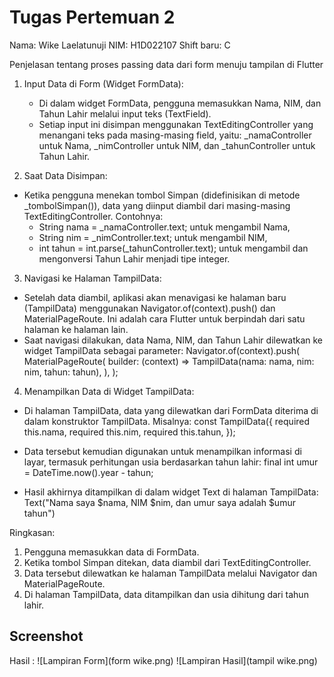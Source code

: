 # Tugas Pertemuan 2
Nama: Wike Laelatunuji
NIM: H1D022107
Shift baru: C

Penjelasan tentang proses passing data dari form menuju tampilan di Flutter 

1. Input Data di Form (Widget FormData):
   - Di dalam widget FormData, pengguna memasukkan Nama, NIM, dan Tahun Lahir melalui input teks (TextField).
   - Setiap input ini disimpan menggunakan TextEditingController yang menangani teks pada masing-masing field, yaitu: _namaController untuk Nama, _nimController untuk NIM, dan _tahunController untuk Tahun Lahir.

 2. Saat Data Disimpan:
   - Ketika pengguna menekan tombol Simpan (didefinisikan di metode _tombolSimpan()), data yang diinput diambil dari masing-masing TextEditingController. Contohnya:
     - String nama = _namaController.text; untuk mengambil Nama,
     - String nim = _nimController.text; untuk mengambil NIM,
     - int tahun = int.parse(_tahunController.text); untuk mengambil dan mengonversi Tahun Lahir menjadi tipe integer.

 3. Navigasi ke Halaman TampilData:
   - Setelah data diambil, aplikasi akan menavigasi ke halaman baru (TampilData) menggunakan Navigator.of(context).push() dan MaterialPageRoute. Ini adalah cara Flutter untuk berpindah dari satu halaman ke halaman lain.
   - Saat navigasi dilakukan, data Nama, NIM, dan Tahun Lahir dilewatkan ke widget TampilData sebagai parameter:
     Navigator.of(context).push(
       MaterialPageRoute(
         builder: (context) => TampilData(nama: nama, nim: nim, tahun: tahun),
       ),
     );

 4. Menampilkan Data di Widget TampilData:
   - Di halaman TampilData, data yang dilewatkan dari FormData diterima di dalam konstruktor TampilData. Misalnya:
       const TampilData({
       required this.nama,
       required this.nim,
       required this.tahun,
     });
     
   - Data tersebut kemudian digunakan untuk menampilkan informasi di layar, termasuk perhitungan usia berdasarkan tahun lahir:
     final int umur = DateTime.now().year - tahun;
     
   - Hasil akhirnya ditampilkan di dalam widget Text di halaman TampilData:
     Text("Nama saya $nama, NIM $nim, dan umur saya adalah $umur tahun")
     

 Ringkasan:
1. Pengguna memasukkan data di FormData.
2. Ketika tombol Simpan ditekan, data diambil dari TextEditingController.
3. Data tersebut dilewatkan ke halaman TampilData melalui Navigator dan MaterialPageRoute.
4. Di halaman TampilData, data ditampilkan dan usia dihitung dari tahun lahir.


## Screenshot
Hasil :
![Lampiran Form](form wike.png)
![Lampiran Hasil](tampil wike.png)
